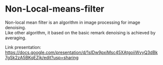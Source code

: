 # Non-Local-means-filter
Non-local mean filter is an algorithm in image processing for image denoising.  
Like other algorithm, it based on the basic remark denoising is achieved by averaging.

Link presentation:
https://docs.google.com/presentation/d/1sIDw9pxiMsc45XAtgoiiWvyQ3dBk7gSk2zA5BKqEZjk/edit?usp=sharing
